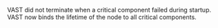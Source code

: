 VAST did not terminate when a critical component failed during startup. VAST
now binds the lifetime of the node to all critical components.
